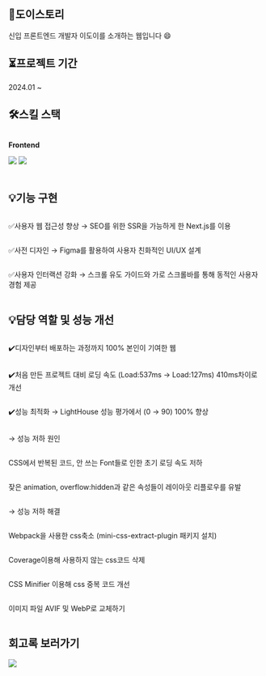 ## 🌱도이스토리 
신입 프론트엔드 개발자 이도이를 소개하는 웹입니다 :smile:

## ⏳프로젝트 기간 
2024.01 ~ 

## 🛠️스킬 스택 
<div style="display:flex; flex-direction:column; align-items:flex-start;">
    <p><strong>Frontend</strong></p>
    <div>
        <img src="https://img.shields.io/badge/Next.js-000000?style=flat-square&logo=Next.js&logoColor=white">
        <img src="https://img.shields.io/badge/Vercel-000000?style=flat-square&logo=Vercel&logoColor=white"> 
    </div><br/>
</div>

## 💡기능 구현
<div style="display:flex; flex-direction:column; align-items:flex-start;">
    <p>✅사용자 웹 접근성 향상 → SEO를 위한 SSR을 가능하게 한 Next.js를 이용</p>
    <p>✅사전 디자인 → Figma를 활용하여 사용자 친화적인 UI/UX 설계</p>
    <p>✅사용자 인터랙션 강화 → 스크롤 유도 가이드와 가로 스크롤바를 통해 동적인 사용자 경험 제공 </p>
</div>

## 💡담당 역할 및 성능 개선 
<div style="display:flex; flex-direction:column; align-items:flex-start;">
    <p>✔️디자인부터 배포하는 과정까지 100% 본인이 기여한 웹</p>
    <p>✔️처음 만든 프로젝트 대비 로딩 속도 (Load:537ms → Load:127ms) 410ms차이로 개선 </p>
    <p>✔️성능 최적화 → LightHouse 성능 평가에서 (0 → 90) 100% 향상  </p>
    <p>→ 성능 저하 원인</p>
    <p>CSS에서 반복된 코드, 안 쓰는 Font들로 인한 초기 로딩 속도 저하</p>
    <p>잦은 animation, overflow:hidden과 같은 속성들이 레이아웃 리플로우를 유발</p>
     <p>→ 성능 저하 해결 </p>
    <p>Webpack을 사용한 css축소 (mini-css-extract-plugin 패키지 설치) </p>
    <p>Coverage이용해 사용하지 않는 css코드 삭제</p>
    <p>CSS Minifier 이용해 css 중복 코드 개선</p>
    <p>이미지 파일 AVIF 및 WebP로 교체하기</p>
</div>

## 회고록 보러가기 
 <a href="https://2-doooo-2.tistory.com/135">
          <img src="https://img.shields.io/badge/Tistory-E74C3C?style=flat-square&logo=tistory&logoColor=white"> 
 </a>




